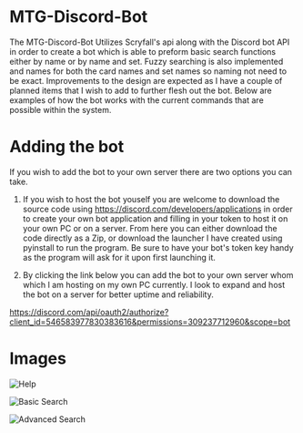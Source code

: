 # MTG-Discord-Bot

The MTG-Discord-Bot Utilizes Scryfall's api along with the Discord bot API in order to create a bot which is able to preform basic search functions either by name or by name and set. Fuzzy searching is also implemented and names for both the card names and set names so naming not need to be exact. Improvements to the design are expected as I have a couple of planned items that I wish to add to further flesh out the bot. Below are examples of how the bot works with the current commands that are possible within the system.

# Adding the bot
If you wish to add the bot to your own server there are two options you can take.

1. If you wish to host the bot youself you are welcome to download the source code using https://discord.com/developers/applications in order to create your own bot application and filling in your token to host it on your own PC or on a server. From here you can either download the code directly as a Zip, or download the launcher I have created using pyinstall to run the program. Be sure to have your bot's token key handy as the program will ask for it upon first launching it.

2. By clicking the link below you can add the bot to your own server whom which I am hosting on my own PC currently. I look to expand and host the bot on a server for better uptime and reliability.

https://discord.com/api/oauth2/authorize?client_id=546583977830383616&permissions=309237712960&scope=bot


# Images

![Help](https://raw.githubusercontent.com/KelvinVan1/Mtg-Discord-Bot-Images/main/BotHelpPage.png?token=AVTXJWLSCXGJMIJ55MMS53DBJ2JSY)

![Basic Search](https://raw.githubusercontent.com/KelvinVan1/Mtg-Discord-Bot-Images/main/BotBasicSearch.png?token=AVTXJWOGIPLSTXYF7VXT2XTBJ2JRW)

![Advanced Search](https://raw.githubusercontent.com/KelvinVan1/Mtg-Discord-Bot-Images/main/BotAdvSearch.png?token=AVTXJWMRWCHZOQMATAELQP3BJ2JQG)

